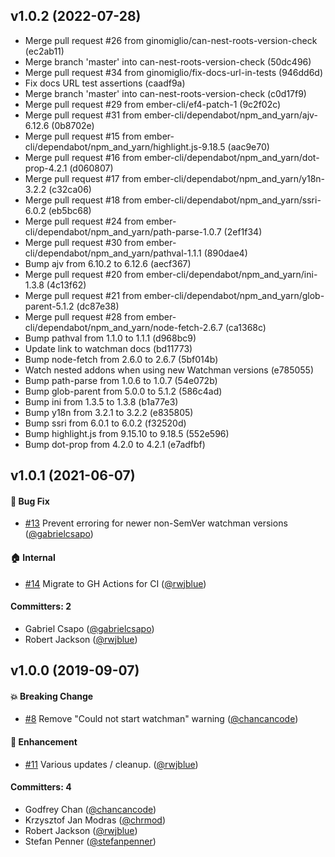 ## v1.0.2 (2022-07-28)

* Merge pull request #26 from ginomiglio/can-nest-roots-version-check (ec2ab11)
* Merge branch 'master' into can-nest-roots-version-check (50dc496)
* Merge pull request #34 from ginomiglio/fix-docs-url-in-tests (946dd6d)
* Fix docs URL test assertions (caadf9a)
* Merge branch 'master' into can-nest-roots-version-check (c0d17f9)
* Merge pull request #29 from ember-cli/ef4-patch-1 (9c2f02c)
* Merge pull request #31 from ember-cli/dependabot/npm_and_yarn/ajv-6.12.6 (0b8702e)
* Merge pull request #15 from ember-cli/dependabot/npm_and_yarn/highlight.js-9.18.5 (aac9e70)
* Merge pull request #16 from ember-cli/dependabot/npm_and_yarn/dot-prop-4.2.1 (d060807)
* Merge pull request #17 from ember-cli/dependabot/npm_and_yarn/y18n-3.2.2 (c32ca06)
* Merge pull request #18 from ember-cli/dependabot/npm_and_yarn/ssri-6.0.2 (eb5bc68)
* Merge pull request #24 from ember-cli/dependabot/npm_and_yarn/path-parse-1.0.7 (2ef1f34)
* Merge pull request #30 from ember-cli/dependabot/npm_and_yarn/pathval-1.1.1 (890dae4)
* Bump ajv from 6.10.2 to 6.12.6 (aecf367)
* Merge pull request #20 from ember-cli/dependabot/npm_and_yarn/ini-1.3.8 (4c13f62)
* Merge pull request #21 from ember-cli/dependabot/npm_and_yarn/glob-parent-5.1.2 (dc87e38)
* Merge pull request #28 from ember-cli/dependabot/npm_and_yarn/node-fetch-2.6.7 (ca1368c)
* Bump pathval from 1.1.0 to 1.1.1 (d968bc9)
* Update link to watchman docs (bd11773)
* Bump node-fetch from 2.6.0 to 2.6.7 (5bf014b)
* Watch nested addons when using new Watchman versions (e785055)
* Bump path-parse from 1.0.6 to 1.0.7 (54e072b)
* Bump glob-parent from 5.0.0 to 5.1.2 (586c4ad)
* Bump ini from 1.3.5 to 1.3.8 (b1a77e3)
* Bump y18n from 3.2.1 to 3.2.2 (e835805)
* Bump ssri from 6.0.1 to 6.0.2 (f32520d)
* Bump highlight.js from 9.15.10 to 9.18.5 (552e596)
* Bump dot-prop from 4.2.0 to 4.2.1 (e7adfbf)

## v1.0.1 (2021-06-07)

#### :bug: Bug Fix
* [#13](https://github.com/ember-cli/watch-detector/pull/13) Prevent erroring for newer non-SemVer watchman versions ([@gabrielcsapo](https://github.com/gabrielcsapo))

#### :house: Internal
* [#14](https://github.com/ember-cli/watch-detector/pull/14) Migrate to GH Actions for CI ([@rwjblue](https://github.com/rwjblue))

#### Committers: 2
- Gabriel Csapo ([@gabrielcsapo](https://github.com/gabrielcsapo))
- Robert Jackson ([@rwjblue](https://github.com/rwjblue))

## v1.0.0 (2019-09-07)

#### :boom: Breaking Change
* [#8](https://github.com/chrmod/watch-detector/pull/8) Remove "Could not start watchman" warning ([@chancancode](https://github.com/chancancode))

#### :rocket: Enhancement
* [#11](https://github.com/chrmod/watch-detector/pull/11) Various updates / cleanup. ([@rwjblue](https://github.com/rwjblue))

#### Committers: 4
- Godfrey Chan ([@chancancode](https://github.com/chancancode))
- Krzysztof Jan Modras ([@chrmod](https://github.com/chrmod))
- Robert Jackson ([@rwjblue](https://github.com/rwjblue))
- Stefan Penner ([@stefanpenner](https://github.com/stefanpenner))

